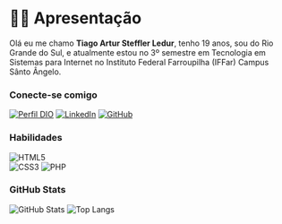 # 👨‍💻 Apresentação

Olá eu me chamo **Tiago Artur Steffler Ledur**, tenho 19 anos, sou do Rio Grande do Sul, e atualmente estou no 3º semestre em Tecnologia em Sistemas para Internet no Instituto Federal Farroupilha (IFFar) Campus Sânto Ângelo. 

### Conecte-se comigo

[![Perfil DIO](https://img.shields.io/badge/-Meu%20Perfil%20na%20DIO-30A3DC?style=for-the-badge)](https://www.dio.me/users/tiagoasledur)
[![LinkedIn](https://img.shields.io/badge/-LinkedIn-000?style=for-the-badge&logo=linkedin&logoColor=30A3DC)](https://www.linkedin.com/in/tiago-ledur-002443280//)
[![GitHub](https://img.shields.io/badge/-GitHub-000?style=for-the-badge&logo=github&logoColor=dd00aa)](https://www.linkedin.com/in/TiagoLedur/)

### Habilidades


![HTML5](https://img.shields.io/badge/HTML5-E34F26?style=for-the-badge&logo=html5&logoColor=white)	
![CSS3](https://img.shields.io/badge/CSS3-1572B6?style=for-the-badge&logo=css3&logoColor=white)
![PHP](https://img.shields.io/badge/PHP-777BB4?style=for-the-badge&logo=php&logoColor=white)

### GitHub Stats

![GitHub Stats](https://github-readme-stats.vercel.app/api?username=TiagoLedur&theme=transparent&bg_color=000&border_color=30A3DC&show_icons=true&icon_color=30A3DC&title_color=E94D5F&text_color=FFF)
![Top Langs](https://github-readme-stats-git-masterrstaa-rickstaa.vercel.app/api/top-langs/?username=TiagoLedur&layout=compact&bg_color=000&border_color=30A3DC&title_color=E94D5F&text_color=FFF)   